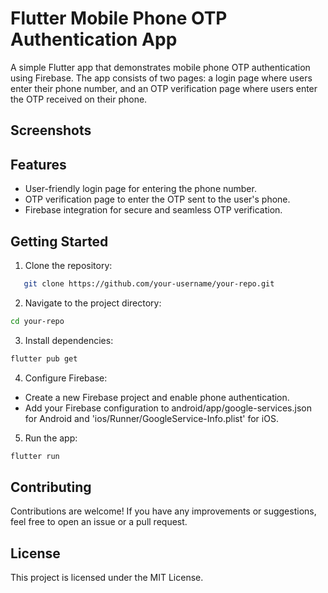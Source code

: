 
# Flutter Mobile Phone OTP Authentication App

A simple Flutter app that demonstrates mobile phone OTP authentication using Firebase. The app consists of two pages: a login page where users enter their phone number, and an OTP verification page where users enter the OTP received on their phone.

## Screenshots



## Features

- User-friendly login page for entering the phone number.
- OTP verification page to enter the OTP sent to the user's phone.
- Firebase integration for secure and seamless OTP verification.

## Getting Started

1. Clone the repository:

```bash
   git clone https://github.com/your-username/your-repo.git
```

2. Navigate to the project directory:
```bash
cd your-repo
 ```
3. Install dependencies:
```bash
flutter pub get
```
4. Configure Firebase:
- Create a new Firebase project and enable phone authentication.
- Add your Firebase configuration to android/app/google-services.json for Android and 'ios/Runner/GoogleService-Info.plist' for iOS.
5. Run the app:
```bash
flutter run
  ```
## Contributing
Contributions are welcome! If you have any improvements or suggestions, feel free to open an issue or a pull request.

## License
This project is licensed under the MIT License.
  
